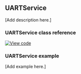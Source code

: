 ## UARTService

[Add description here.]

### UARTService class reference

[![View code](https://www.mbed.com/embed/?type=library)](https://os.mbed.com/docs/mbed-os/v5.12/mbed-os-api-doxy/_u_a_r_t_service_8h_source.html)

### UARTService example

[Add example here.]
